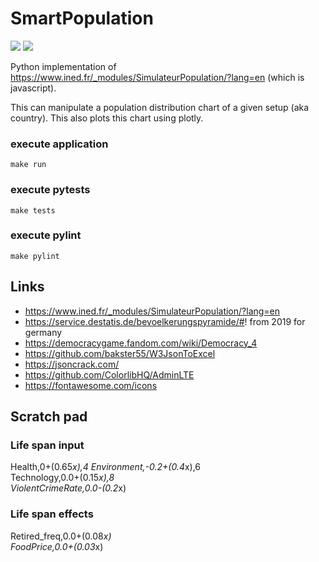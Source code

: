 # SmartPopulation

![](https://github.com/mrommel/SmartPopulation/workflows/Pylint/badge.svg)
![](https://github.com/mrommel/SmartPopulation/workflows/Pytest/badge.svg)

Python implementation of https://www.ined.fr/_modules/SimulateurPopulation/?lang=en (which is javascript).

This can manipulate a population distribution chart of a given setup (aka country).
This also plots this chart using plotly.

### execute application

```
make run
```

### execute pytests

```
make tests
```

### execute pylint

```
make pylint
```

## Links
* https://www.ined.fr/_modules/SimulateurPopulation/?lang=en
* https://service.destatis.de/bevoelkerungspyramide/#! from 2019 for germany
* https://democracygame.fandom.com/wiki/Democracy_4
* https://github.com/bakster55/W3JsonToExcel
* https://jsoncrack.com/
* https://github.com/ColorlibHQ/AdminLTE
* https://fontawesome.com/icons

## Scratch pad


### Life span input

Health,0+(0.65*x),4	
Environment,-0.2+(0.4*x),6	
Technology,0.0+(0.15*x),8	
ViolentCrimeRate,0.0-(0.2*x)

### Life span effects

Retired_freq,0.0+(0.08*x)	
FoodPrice,0.0+(0.03*x)